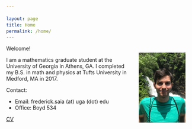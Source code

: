 ```yaml
---

layout: page
title: Home
permalink: /home/
---
```


<img src='site-photo.jpg' style="float:right; width:25%; margin:20px;"/>

Welcome!

I am a mathematics graduate student at the University of Georgia in Athens, GA.  I completed my B.S. in math and physics at Tufts University in Medford, MA in 2017. 

Contact:
* Email: frederick.saia (at) uga (dot) edu 
* Office: Boyd 534

[CV](https://drive.google.com/file/d/1Nom9FVFOhQei7S1km4OEKjsCzQw3AE6u/view?usp=sharing)
<br />
<br />
<br />